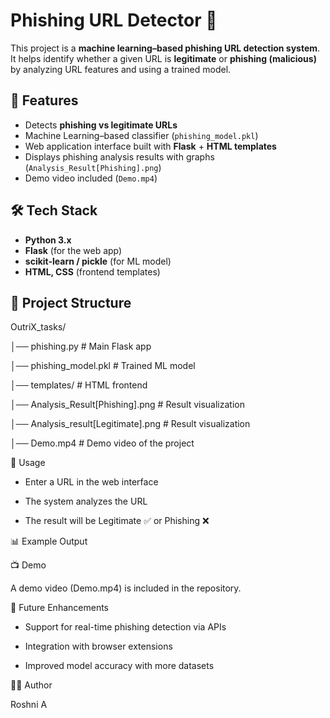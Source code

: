 # Phishing URL Detector 🔐

This project is a **machine learning–based phishing URL detection system**. It helps identify whether a given URL is **legitimate** or **phishing (malicious)** by analyzing URL features and using a trained model.

## 🚀 Features
- Detects **phishing vs legitimate URLs**
- Machine Learning–based classifier (`phishing_model.pkl`)
- Web application interface built with **Flask** + **HTML templates**
- Displays phishing analysis results with graphs (`Analysis_Result[Phishing].png`)
- Demo video included (`Demo.mp4`)

## 🛠️ Tech Stack
- **Python 3.x**
- **Flask** (for the web app)
- **scikit-learn / pickle** (for ML model)
- **HTML, CSS** (frontend templates)

## 📂 Project Structure

OutriX_tasks/

│── phishing.py # Main Flask app

│── phishing_model.pkl # Trained ML model

│── templates/ # HTML frontend

│── Analysis_Result[Phishing].png # Result visualization

│── Analysis_result[Legitimate].png # Result visualization

│── Demo.mp4 # Demo video of the project

🧪 Usage

- Enter a URL in the web interface

- The system analyzes the URL

- The result will be Legitimate ✅ or Phishing ❌


📊 Example Output

📺 Demo

A demo video (Demo.mp4) is included in the repository.


📌 Future Enhancements

- Support for real-time phishing detection via APIs

- Integration with browser extensions

- Improved model accuracy with more datasets

👩‍💻 Author

Roshni  A
